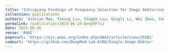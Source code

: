 ```yaml
---
title: "Intriguing Findings of Frequency Selection for Image Deblurring"
collection: publications
authors: 'Xintian Mao, Yiming Liu, Fengze Liu, Qingli Li, Wei Shen, Yan Wang'
permalink: /publication/2023-06-26-DeepRFTv2
date: 2023-06-26
venue: 'AAAI'
paperurl: 'https://ojs.aaai.org/index.php/AAAI/article/view/25281'
codeurl: 'https://github.com/DeepMed-Lab-ECNU/Single-Image-Deblur'
---
```

